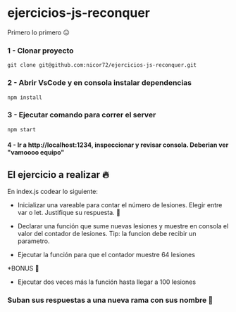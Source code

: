 # ejercicios-js-reconquer

Primero lo primero 😑

### 1 - Clonar proyecto

``` git clone git@github.com:nicor72/ejercicios-js-reconquer.git ```

### 2 - Abrir VsCode y en consola instalar dependencias

``` npm install ```

### 3 - Ejecutar comando para correr el server

``` npm start ```

#### 4 - Ir a http://localhost:1234, inspeccionar y revisar consola. Deberian ver "vamoooo equipo"

## El ejercicio a realizar 🔥

En index.js codear lo siguiente:

* Inicializar una vareable para contar el número de lesiones. Elegir entre var o let. Justifique su respuesta. 😬

* Declarar una función que sume nuevas lesiones y muestre en consola el valor del contador de lesiones. Tip: la funcion debe recibir un parametro.

* Ejecutar la función para que el contador muestre 64 lesiones

*BONUS 🏅
* Ejecutar dos veces más la función hasta llegar a 100 lesiones


### Suban sus respuestas a una nueva rama con sus nombre 🚀

